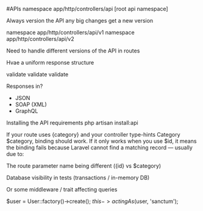 #APIs
namespace app/http/controllers/api [root api namespace]

Always version the API
any big changes get a new version

namespace app/http/controllers/api/v1
namespace app/http/controllers/api/v2

Need to handle different versions of the API in routes

Hvae a uniform response structure

validate validate validate

Responses in?
- JSON
- SOAP (XML)
- GraphQL


Installing the API requirements
php artisan install:api



If your route uses {category} and your controller type-hints Category $category, binding should work.
If it only works when you use $id, it means the binding fails because Laravel cannot find a matching record — usually due to:

The route parameter name being different ({id} vs $category)

Database visibility in tests (transactions / in-memory DB)

Or some middleware / trait affecting queries


$user = User::factory()->create();
$this->actingAs($user, 'sanctum');